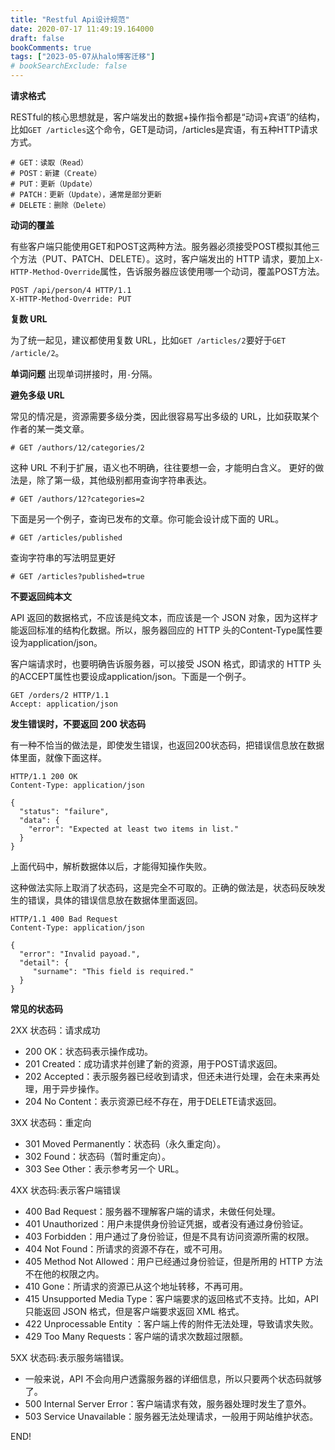 ```yaml
---
title: "Restful Api设计规范"
date: 2020-07-17 11:49:19.164000
draft: false
bookComments: true
tags: ["2023-05-07从halo博客迁移"]
# bookSearchExclude: false
---
```



**请求格式**

RESTful的核心思想就是，客户端发出的数据+操作指令都是“动词+宾语”的结构，比如`GET /articles`这个命令，GET是动词，/articles是宾语，有五种HTTP请求方式。
```http
# GET：读取（Read）
# POST：新建（Create）
# PUT：更新（Update）
# PATCH：更新（Update），通常是部分更新
# DELETE：删除（Delete）
```

**动词的覆盖**

有些客户端只能使用GET和POST这两种方法。服务器必须接受POST模拟其他三个方法（PUT、PATCH、DELETE）。这时，客户端发出的 HTTP 请求，要加上`X-HTTP-Method-Override`属性，告诉服务器应该使用哪一个动词，覆盖POST方法。

```http
POST /api/person/4 HTTP/1.1  
X-HTTP-Method-Override: PUT
```

**复数 URL**

为了统一起见，建议都使用复数 URL，比如`GET /articles/2`要好于`GET /article/2`。

**单词问题**
出现单词拼接时，用`-`分隔。

**避免多级 URL**

常见的情况是，资源需要多级分类，因此很容易写出多级的 URL，比如获取某个作者的某一类文章。
```http
# GET /authors/12/categories/2
```
这种 URL 不利于扩展，语义也不明确，往往要想一会，才能明白含义。
更好的做法是，除了第一级，其他级别都用查询字符串表达。
```http
# GET /authors/12?categories=2
```
下面是另一个例子，查询已发布的文章。你可能会设计成下面的 URL。
```http
# GET /articles/published
```
查询字符串的写法明显更好
```http
# GET /articles?published=true
```

**不要返回纯本文**

API 返回的数据格式，不应该是纯文本，而应该是一个 JSON 对象，因为这样才能返回标准的结构化数据。所以，服务器回应的 HTTP 头的Content-Type属性要设为application/json。

客户端请求时，也要明确告诉服务器，可以接受 JSON 格式，即请求的 HTTP 头的ACCEPT属性也要设成application/json。下面是一个例子。
```http
GET /orders/2 HTTP/1.1 
Accept: application/json
```


**发生错误时，不要返回 200 状态码**

有一种不恰当的做法是，即使发生错误，也返回200状态码，把错误信息放在数据体里面，就像下面这样。
```http
HTTP/1.1 200 OK
Content-Type: application/json

{
  "status": "failure",
  "data": {
    "error": "Expected at least two items in list."
  }
}
```
上面代码中，解析数据体以后，才能得知操作失败。

这种做法实际上取消了状态码，这是完全不可取的。正确的做法是，状态码反映发生的错误，具体的错误信息放在数据体里面返回。
```http
HTTP/1.1 400 Bad Request
Content-Type: application/json

{
  "error": "Invalid payoad.",
  "detail": {
     "surname": "This field is required."
  }
}
``` 

**常见的状态码**

2XX 状态码：请求成功
- 200 OK：状态码表示操作成功。
- 201 Created：成功请求并创建了新的资源，用于POST请求返回。
- 202 Accepted：表示服务器已经收到请求，但还未进行处理，会在未来再处理，用于异步操作。
- 204 No Content：表示资源已经不存在，用于DELETE请求返回。

3XX 状态码：重定向
- 301 Moved Permanently：状态码（永久重定向）。
- 302 Found：状态码（暂时重定向）。
- 303 See Other：表示参考另一个 URL。

4XX 状态码:表示客户端错误
- 400 Bad Request：服务器不理解客户端的请求，未做任何处理。
- 401 Unauthorized：用户未提供身份验证凭据，或者没有通过身份验证。
- 403 Forbidden：用户通过了身份验证，但是不具有访问资源所需的权限。
- 404 Not Found：所请求的资源不存在，或不可用。
- 405 Method Not Allowed：用户已经通过身份验证，但是所用的 HTTP 方法不在他的权限之内。
- 410 Gone：所请求的资源已从这个地址转移，不再可用。
- 415 Unsupported Media Type：客户端要求的返回格式不支持。比如，API 只能返回 JSON 格式，但是客户端要求返回 XML 格式。
- 422 Unprocessable Entity ：客户端上传的附件无法处理，导致请求失败。
- 429 Too Many Requests：客户端的请求次数超过限额。

5XX 状态码:表示服务端错误。
- 一般来说，API 不会向用户透露服务器的详细信息，所以只要两个状态码就够了。
- 500 Internal Server Error：客户端请求有效，服务器处理时发生了意外。
- 503 Service Unavailable：服务器无法处理请求，一般用于网站维护状态。

END!